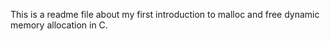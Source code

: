 This is a readme file about my first introduction to malloc and free dynamic memory allocation in C.
